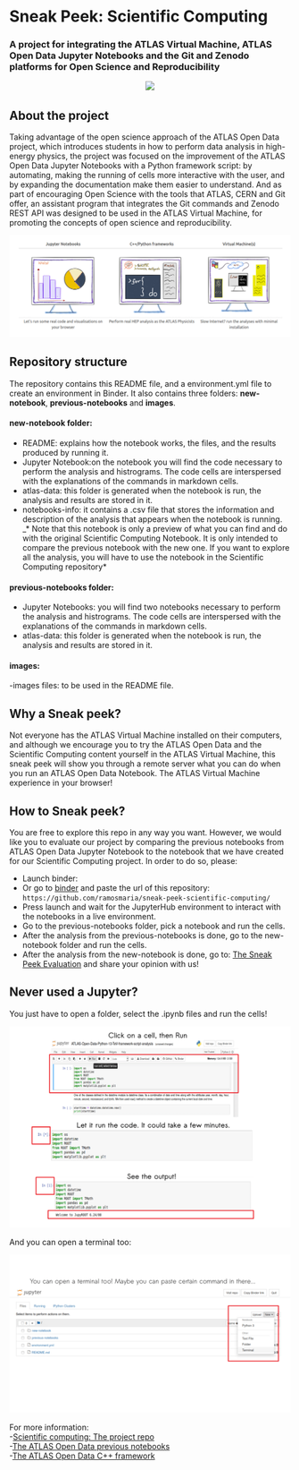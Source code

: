 # Sneak Peek: Scientific Computing
### A project for integrating the ATLAS Virtual Machine, ATLAS Open Data Jupyter Notebooks and the Git and Zenodo platforms for Open Science and Reproducibility 
<CENTER><img src="http://opendata.atlas.cern/DataAndTools/pictures/ATLASOD.gif" style="width:50%"></CENTER>

## About the project

Taking advantage of the open science approach of the ATLAS Open Data project, which introduces students in how to perform data analysis in high-energy physics, the project was focused on the improvement of the ATLAS Open Data Jupyter Notebooks with a Python framework script: by automating, making the running of cells more interactive with the user, and by expanding the documentation make them easier to understand. And as part of encouraging Open Science with the tools that ATLAS, CERN and Git offer, an assistant program that integrates the Git commands and Zenodo REST API was designed to be used in the ATLAS Virtual Machine, for promoting the concepts of open science and reproducibility.

<img src="images/ATLASOpenData.png" />

## Repository structure

The repository contains this README file, and a environment.yml file to create an environment in Binder. It also contains three folders: **new-notebook**, **previous-notebooks** and **images**.

#### new-notebook folder:
- README: explains how the notebook works, the files, and the results produced by running it.
- Jupyter Notebook:on the notebook you will find the code necessary to perform the analysis and histrograms. The code cells are interspersed with the explanations of the commands in markdown cells.
- atlas-data: this folder is generated when the notebook is run, the analysis and results are stored in it. 
- notebooks-info: it contains a .csv file that stores the information and description of the analysis that appears when the notebook is running.
_* Note that this notebook is only a preview of what you can find and do with the original Scientific Computing Notebook. It is only intended to compare the previous notebook with the new one. If you want to explore all the analysis, you will have to use the notebook in the Scientific Computing repository*

#### previous-notebooks folder:
- Jupyter Notebooks: you will find two notebooks necessary to perform the analysis and histrograms. The code cells are interspersed with the explanations of the commands in markdown cells.
- atlas-data: this folder is generated when the notebook is run, the analysis and results are stored in it. 

#### images:
-images files: to be used in the README file.

## Why a Sneak peek?

Not everyone has the ATLAS Virtual Machine installed on their computers, and although we encourage you to try the ATLAS Open Data and the Scientific Computing content yourself in the ATLAS Virtual Machine, this sneak peek will show you through a remote server what you can do when you run an ATLAS Open Data Notebook. The ATLAS Virtual Machine experience in your browser! 

## How to Sneak peek?
You are free to explore this repo in any way you want. However, we would like you to evaluate our project by comparing the previous notebooks from ATLAS Open Data Jupyter Notebook to the notebook that we have created for our Scientific Computing project. In order to do so, please:
- Launch binder: 
- Or go to [binder](https://mybinder.org/) and paste the url of this repository: ```https://github.com/ramosmaria/sneak-peek-scientific-computing/```
- Press launch and wait for the JupyterHub environment to interact with the notebooks in a live environment.
- Go to the previous-notebooks folder, pick a notebook and run the cells.
- After the analysis from the previous-notebooks is done, go to the new-notebook folder and run the cells.
- After the analysis from the new-notebook is done, go to: [The Sneak Peek Evaluation](https://forms.gle/BwvP29KR3T2o8MK4A) and share your opinion with us!

## Never used a Jupyter?

You just have to open a folder, select the .ipynb files and run the cells!

<img src="images/jupyter001.png" />

And you can open a terminal too:

<img src="images/jupyter002.png" />

For more information:  
-[Scientific computing: The project repo](https://github.com/Andreatugores/Scientific-computing/)  
-[The ATLAS Open Data previous notebooks](https://github.com/atlas-outreach-data-tools/notebooks-frameworks-opendata)  
-[The ATLAS Open Data C++ framework](https://github.com/atlas-outreach-data-tools/atlas-outreach-cpp-framework-13tev)

